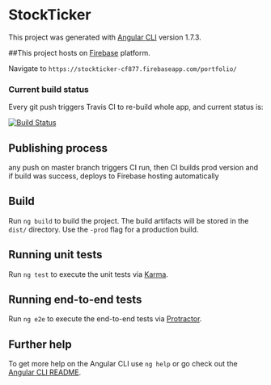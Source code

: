 # StockTicker

This project was generated with [Angular CLI](https://github.com/angular/angular-cli) version 1.7.3.

##This project hosts on [Firebase](https://firebase.google.com/) platform.

Navigate to `https://stockticker-cf877.firebaseapp.com/portfolio/` 
### Current build status 
Every git push triggers Travis CI to re-build whole app, and current status is:

[![Build Status](https://travis-ci.org/dlevkov/StockTicker.svg?branch=master)](https://travis-ci.org/dlevkov/StockTicker)

## Publishing process
any push on master branch triggers CI run, then CI builds prod version and if build was success, deploys to Firebase hosting automatically

## Build

Run `ng build` to build the project. The build artifacts will be stored in the `dist/` directory. Use the `-prod` flag for a production build.

## Running unit tests

Run `ng test` to execute the unit tests via [Karma](https://karma-runner.github.io).

## Running end-to-end tests

Run `ng e2e` to execute the end-to-end tests via [Protractor](http://www.protractortest.org/).

## Further help

To get more help on the Angular CLI use `ng help` or go check out the [Angular CLI README](https://github.com/angular/angular-cli/blob/master/README.md).
